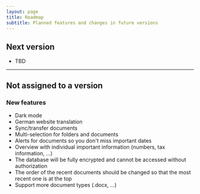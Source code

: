 ```yaml
---
layout: page
title: Roadmap
subtitle: Planned features and changes in future versions 
---
```


## Next version
- TBD
___

## Not assigned to a version 
### New features 
- Dark mode
- German website translation 
- Sync/transfer documents
- Multi-selection for folders and documents
- Alerts for documents so you don't miss important dates
- Overview with individual important information (numbers, tax information, ...)
- The database will be fully encrypted and cannot be accessed without authorization
- The order of the recent documents should be changed so that the most recent one is at the top
- Support more document types (.docx, ...)

